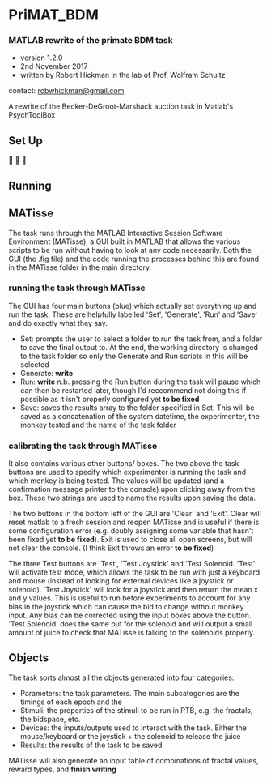 # PriMAT_BDM
### MATLAB rewrite of the primate BDM task

- version 1.2.0 
- 2nd November 2017
- written by Robert Hickman in the lab of Prof. Wolfram Schultz

contact: robwhickman@gmail.com

A rewrite of the Becker-DeGroot-Marshack auction task in Matlab's PsychToolBox

## Set Up
:construction: :construction: :construction:

## Running

## MATisse
The task runs through the MATLAB Interactive Session Software Environment (MATisse), a GUI built in MATLAB that allows the various scripts to be run without having to look at any code necessarily. Both the GUI (the .fig file) and the code running the processes behind this are found in the MATisse folder in the main directory.

### running the task through MATisse

The GUI has four main buttons (blue) which actually set everything up and run the task. These are helpfully labelled 'Set', 'Generate', 'Run' and 'Save' and do exactly what they say.
 - Set: prompts the user to select a folder to run the task from, and a folder to save the final output to. At the end, the working directory is changed to the task folder so only the Generate and Run scripts in this will be selected
 - Generate: **write**
 - Run: **write** n.b. pressing the Run button during the task will pause which can then be restarted later, though I'd reccommend not doing this if possible as it isn't properly configured yet **to be fixed**
 - Save: saves the results array to the folder specified in Set. This will be saved as a concatenation of the system datetime, the experimenter, the monkey tested and the name of the task folder

### calibrating the task through MATisse

It also contains various other buttons/ boxes. The two above the task buttons are used to specify which experimenter is running the task and which monkey is being tested. The values will be updated (and a confirmation message printer to the console) upon clicking away from the box. These two strings are used to name the results upon saving the data.

The two buttons in the bottom left of the GUI are 'Clear' and 'Exit'. Clear will reset matlab to a fresh session and reopen MATisse and is useful if there is some configuration error (e.g. doubly assigning some variable that hasn't been fixed yet **to be fixed**). Exit is used to close all open screens, but will not clear the console. (I think Exit throws an error **to be fixed**)

The three Test buttons are 'Test', 'Test Joystick' and 'Test Solenoid. 
'Test' will activate test mode, which allows the task to be run with just a keyboard and mouse (instead of looking for external devices like a joystick or solenoid). 
'Test Joystick' will look for a joystick and then return the mean x and y values. This is useful to run before experiments to account for any bias in the joystick which can cause the bid to change without monkey input. Any bias can be corrected using the input boxes above the button.
'Test Solenoid' does the same but for the solenoid and will output a small amount of juice to check that MATisse is talking to the solenoids properly.

## Objects
The task sorts almost all the objects generated into four categories:
 - Parameters: the task parameters. The main subcategories are the timings of each epoch and the 
 - Stimuli: the properties of the stimuli to be run in PTB, e.g. the fractals, the bidspace, etc.
 - Devices: the inputs/outputs used to interact with the task. Either the mouse/keyboard or the joystick + the solenoid to release the juice
 - Results: the results of the task to be saved

MATisse will also generate an input table of combinations of fractal values, reward types, and **finish writing**

